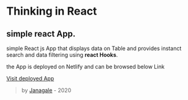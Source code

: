 # Thinking in React 

##  simple react App.

simple React js App that displays data on Table and provides instanct search and data filtering using **react Hooks**.


the App is deployed on Netlify and can be browsed below Link

[Visit deployed App](https://csb-wvxbx.netlify.app/)


> by [Janagale](https://twitter.com/mmjanagale) - 2020